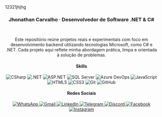 12321jhjhg<h3 align="center">Jhonathan Carvalho · Desenvolvedor de Software .NET & C#</h3>

<br/>
<p align="center">
  Este repositório reúne projetos reais e experimentais com foco em desenvolvimento backend utilizando tecnologias Microsoft, como C# e .NET. Cada projeto aqui reflete minha abordagem prática, limpa e orientada à solução de problemas.
</p>


<h4 align="center">Skills</h4>

<div align="center">

<!-- C# roxo -->
<img src="https://img.shields.io/badge/CSharp-512BD4?style=flat&logo=csharp&logoColor=white" alt="CSharp"/>

<!-- Outros badges com cores originais -->
<img src="https://img.shields.io/badge/.NET-5C2D91?style=flat&logo=dotnet&logoColor=white" alt=".NET"/>
<img src="https://img.shields.io/badge/ASP.NET-512BD4?style=flat&logo=dotnet&logoColor=white" alt="ASP.NET"/>
<img src="https://img.shields.io/badge/SQL_Server-CC2927?style=flat&logo=microsoftsqlserver&logoColor=white" alt="SQL Server"/>
<img src="https://img.shields.io/badge/Azure_DevOps-0078D7?style=flat&logo=azuredevops&logoColor=white" alt="Azure DevOps"/>
<img src="https://img.shields.io/badge/JavaScript-F7DF1E?style=flat&logo=javascript&logoColor=black" alt="JavaScript"/>
<img src="https://img.shields.io/badge/HTML5-E34F26?style=flat&logo=html5&logoColor=white" alt="HTML5"/>
<img src="https://img.shields.io/badge/CSS3-1572B6?style=flat&logo=css3&logoColor=white" alt="CSS3"/>
<img src="https://img.shields.io/badge/Git-F05032?style=flat&logo=git&logoColor=white" alt="Git"/>
<img src="https://img.shields.io/badge/GitHub-181717?style=flat&logo=github&logoColor=white" alt="GitHub"/>



<h4 align="center">Redes Sociais</h4>

<div align="center">

<a href="https://wa.me/5527996202811" target="_blank">
  <img src="https://img.shields.io/badge/WhatsApp-25D366?style=flat&logo=whatsapp&logoColor=white" alt="WhatsApp"/>
</a>
<a href="mailto:ti.dev.carvalho@gmail.com" target="_blank">
  <img src="https://img.shields.io/badge/Gmail-D14836?style=flat&logo=gmail&logoColor=white" alt="Gmail"/>
</a>
<a href="https://www.linkedin.com/in/jhonathancarvalho/" target="_blank">
  <img src="https://img.shields.io/badge/LinkedIn-0A66C2?style=flat&logo=linkedin&logoColor=white" alt="LinkedIn"/>
</a>
<a href="https://t.me/jhonathancarvalho" target="_blank">
  <img src="https://img.shields.io/badge/Telegram-0088CC?style=flat&logo=telegram&logoColor=white" alt="Telegram"/>
</a>
<a href="https://discord.com/invite/jhonathancarvalho" target="_blank">
  <img src="https://img.shields.io/badge/Discord-5865F2?style=flat&logo=discord&logoColor=white" alt="Discord"/>
</a>
<a href="https://www.facebook.com/jhonathancarvalhodev/" target="_blank">
  <img src="https://img.shields.io/badge/Facebook-1877F2?style=flat&logo=facebook&logoColor=white" alt="Facebook"/>
</a>
<a href="https://www.instagram.com/jhonathancarvalho/" target="_blank">
  <img src="https://img.shields.io/badge/Instagram-E4405F?style=flat&logo=instagram&logoColor=white" alt="Instagram"/>
</a>

</div>
